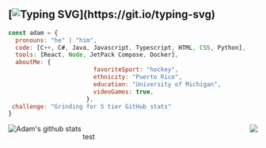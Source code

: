 ## [![Typing SVG](https://readme-typing-svg.herokuapp.com?font=Fira+Code&weight=600&size=25&pause=1000&center=true&width=435&lines=Hey+there+%F0%9F%91%8B%2C+I'm+Adam.)](https://git.io/typing-svg)

```javascript
const adam = {
  pronouns: "he" | "him",
  code: [C++, C#, Java, Javascript, Typescript, HTML, CSS, Python],
  tools: [React, Node, JetPack Compose, Docker],
  aboutMe: {
                        favoriteSport: "hockey",
                        ethnicity: "Puerto Rico",
                        education: "University of Michigan",
                        videoGames: true,
                      },
 challenge: "Grinding for S tier GitHub stats"
}
```
<a href="https://github.com/adam10cole/github-readme-stats"><img align="left" src="https://github-readme-stats.vercel.app/api?username=adam10cole&title_color=61dafb&text_color=ffffff&icon_color=61dafb&bg_color=20232a&show_icons=true&include_all_commits=true&theme=buefy&hide_border=true" alt="Adam's github stats" /></a>

<a href="https://github.com/adam10cole/github-readme-stats"><img align="right" src="https://github-readme-stats.vercel.app/api/top-langs/?username=adam10cole&hide=c%23,powershell,Mathematica,Ruby,Objective-C,Objective-C%2b%2b,Cuda&title_color=61dafb&text_color=ffffff&icon_color=61dafb&bg_color=20232a&langs_count=8&layout=compact&border_color=61dafb&hide_border=true&size_weight=0.5&count_weight=0.5" /></a>

##

test
